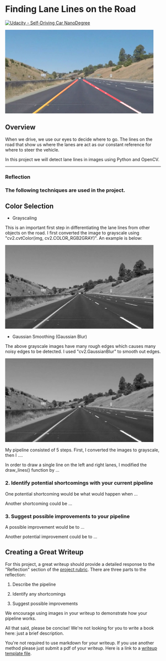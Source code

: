 # **Finding Lane Lines on the Road** 
[![Udacity - Self-Driving Car NanoDegree](https://s3.amazonaws.com/udacity-sdc/github/shield-carnd.svg)](http://www.udacity.com/drive)

<img src="test_images_output/myWhiteCarLaneSwitchOutput.jpg" width="480" alt="Combined Image" />

Overview
---

When we drive, we use our eyes to decide where to go.  The lines on the road that show us where the lanes are act as our constant reference for where to steer the vehicle.

In this project we will detect lane lines in images using Python and OpenCV.   

---

### Reflection

### The following techniques are used in the project.

## Color Selection

- Grayscaling

This is an important first step in differentiating the lane lines from other objects on the road. I first converted the image to grayscale using "cv2.cvtColor(img, cv2.COLOR_RGB2GRAY)". An example is below:

<img src="test_images_output/myWhiteCarLaneSwitchgrayImageOutput.jpg" width="480" alt="Combined Image" />

- Gaussian Smoothing (Gaussian Blur)

The above grayscale images have many rough edges which causes many noisy edges to be detected. I used "cv2.GaussianBlur" to smooth out edges.

<img src="test_images_output/myWhiteCarLaneSwitchBlurGrayOutput.jpg" width="480" alt="Combined Image" />

My pipeline consisted of 5 steps. First, I converted the images to grayscale, then I .... 

In order to draw a single line on the left and right lanes, I modified the draw_lines() function by ...


### 2. Identify potential shortcomings with your current pipeline


One potential shortcoming would be what would happen when ... 

Another shortcoming could be ...


### 3. Suggest possible improvements to your pipeline

A possible improvement would be to ...

Another potential improvement could be to ...



Creating a Great Writeup
---
For this project, a great writeup should provide a detailed response to the "Reflection" section of the [project rubric](https://review.udacity.com/#!/rubrics/322/view). There are three parts to the reflection:

1. Describe the pipeline

2. Identify any shortcomings

3. Suggest possible improvements

We encourage using images in your writeup to demonstrate how your pipeline works.  

All that said, please be concise!  We're not looking for you to write a book here: just a brief description.

You're not required to use markdown for your writeup.  If you use another method please just submit a pdf of your writeup. Here is a link to a [writeup template file](https://github.com/udacity/CarND-LaneLines-P1/blob/master/writeup_template.md). 








